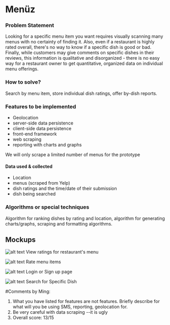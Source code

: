 Menüz
=====

### Problem Statement
 Looking for a specific menu item you want requires visually scanning many menus with no certainty of finding it. Also, even if a restaurant is highly rated overall, there's no way to know if a specific dish is good or bad. Finally, while customers may give comments on specific dishes in their reviews, this information is qualitative and disorganized - there is no easy way for a restaurant owner to get quantitative, organized data on individual menu offerings.

### How to solve?
Search by menu item, store individual dish ratings, offer by-dish reports.

### Features to be implemented
+   Geolocation
+   server-side data persistence
+   client-side data persistence
+   front-end framework
+   web scraping
+   reporting with charts and graphs

We will only scrape a limited number of menus for the prototype

#### Data used & collected 
+   Location
+	menus (scraped from Yelp)
+	dish ratings and the time/date of their submission
+	dish being searched

### Algorithms or special techniques
Algorithm for ranking dishes by rating and location, algorithm for generating charts/graphs, scraping and formatting algorithms.

Mockups
-------
![alt text](/mockup-01.png "View ratings for restaurant's menu")
View ratings for restaurant's menu

![alt text](/mockup-02.png "Rate menu items")
Rate menu items

![alt text](/mockup-03.png "Login or Sign up page")
Login or Sign up page

![alt text](/mockup-04.png "Search for Specific Dish")
Search for Specific Dish

#Comments by Ming:
1. What you have listed for features are not features. Briefly describe for what will you be using SMS, reporting, geolocation for.
2. Be very careful with data scraping --it is ugly
3. Overall score: 13/15
